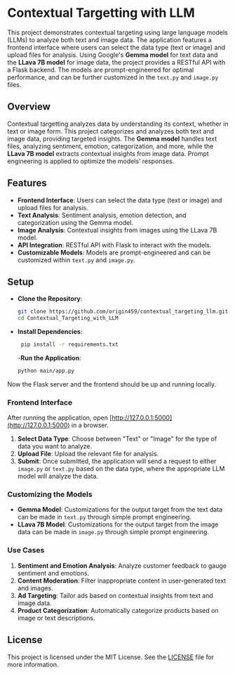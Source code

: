 # Contextual Targetting with LLM

This project demonstrates contextual targeting using large language models (LLMs) to analyze both text and image data. The application features a frontend interface where users can select the data type (text or image) and upload files for analysis. Using Google's **Gemma model** for text data and the **LLava 7B model** for image data, the project provides a RESTful API with a Flask backend. The models are prompt-engineered for optimal performance, and can be further customized in the `text.py` and `image.py` files.

## Overview

Contextual targetting analyzes data by understanding its context, whether in text or image form. This project categorizes and analyzes both text and image data, providing targeted insights. The **Gemma model** handles text files, analyzing sentiment, emotion, categorization, and more, while the **LLava 7B model** extracts contextual insights from image data. Prompt engineering is applied to optimize the models’ responses.

## Features

- **Frontend Interface**: Users can select the data type (text or image) and upload files for analysis.
- **Text Analysis**: Sentiment analysis, emotion detection, and categorization using the Gemma model.
- **Image Analysis**: Contextual insights from images using the LLava 7B model.
- **API Integration**: RESTful API with Flask to interact with the models.
- **Customizable Models**: Models are prompt-engineered and can be customized within `text.py` and `image.py`.

## Setup
- **Clone the Repository**:
   ```bash
   git clone https://github.com/origin459/contextual_targeting_llm.git
   cd Contextual_Targeting_with_LLM
   ```
- **Install Dependencies**:
  ```bash
   pip install -r requirements.txt 
  ```
  -**Run the Application**:
  ```bash
  python main/app.py
  ```
Now the Flask server and the frontend should be up and running locally.

### Frontend Interface

After running the application, open [http://127.0.0.1:5000](http://127.0.0.1:5000) in a browser. 
1. **Select Data Type**: Choose between "Text" or "Image" for the type of data you want to analyze.
2. **Upload File**: Upload the relevant file for analysis.
3. **Submit**: Once submitted, the application will send a request to either `image.py` or `text.py` based on the data type, where the appropriate LLM model will analyze the data.

### Customizing the Models

- **Gemma Model**: Customizations for the output target from the text data can be made in `text.py` through simple prompt engineering.
- **LLava 7B Model**: Customizations for the output target from the image data can be made in `image.py` through simple prompt engineering.

 ### Use Cases

1. **Sentiment and Emotion Analysis**: Analyze customer feedback to gauge sentiment and emotions.
2. **Content Moderation**: Filter inappropriate content in user-generated text and images.
3. **Ad Targeting**: Tailor ads based on contextual insights from text and image data.
4. **Product Categorization**: Automatically categorize products based on image or text descriptions.
   
## License

This project is licensed under the MIT License. See the [LICENSE](LICENSE) file for more information.
